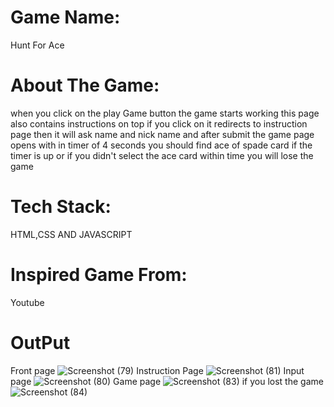 # Game Name:
Hunt For Ace

# About The Game:
when you click on the play Game button the game starts working 
this page also contains instructions on top if you click on it redirects to instruction page
then it will ask name and nick name and after submit 
the game page opens with in timer of  4 seconds you should find ace of spade card
if the timer is up or if you didn't select the ace card within time you will lose the game

# Tech Stack:
HTML,CSS AND JAVASCRIPT

# Inspired Game From:
Youtube 

# OutPut
Front page
![Screenshot (79)](https://github.com/meghanamanchala/HUNT-FOR-ACE---GD/assets/147796513/66cf47cd-9700-4965-b933-1d6a73e355f6)
Instruction Page
![Screenshot (81)](https://github.com/meghanamanchala/HUNT-FOR-ACE---GD/assets/147796513/8f9ecf66-ea7c-48f8-b7a1-283e5a2e2c63)
Input page
![Screenshot (80)](https://github.com/meghanamanchala/HUNT-FOR-ACE---GD/assets/147796513/30e47ad9-e990-4e8c-9c09-39fd26734055)
Game page
![Screenshot (83)](https://github.com/meghanamanchala/HUNT-FOR-ACE---GD/assets/147796513/9ddfc312-e2c9-4ca3-ac97-2873aab6daab)
if you lost the game
![Screenshot (84)](https://github.com/meghanamanchala/HUNT-FOR-ACE---GD/assets/147796513/9dd89251-b0e8-4fe3-8b70-80cf9774e4f2)
